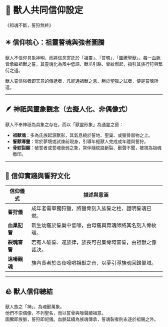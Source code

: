 # 🐾 獸人共同信仰設定
《祖魂不斷，誓狩無終》

## ✴️ 信仰核心：祖靈誓魂與強者圖騰
獸人不信仰具象神明，而將信念寄託於「祖靈」、「誓魂」、「圖騰聖獸」。每一血脈皆承繼祖獸之誓，其靈魂化為風中低語、獸爪引路、骨紋燃起，指引其族行狩與繁衍之道。

獸人誓信強者即天意的傳遞者，凡能通祖獸之息、勝於聖獵之試者，便是誓魂所選。

---

## 🪶 神祇與靈象觀念（去擬人化、非偶像式）
獸人不奉神祇為具象之存在，而以「獸靈形象」為通靈之窗：

- **祖獸魂**：多為氏族起源獸影，其氣息繞於誓地、聖巢、或獵骨器物之上。
- **誓獸導靈**：常於夢境或試煉前現身，引導年輕獸人完成成年禮與誓狩。
- **骨紋裂願**：破誓者或誓魂衰弱之象，常伴隨紋路斷裂、獸聲不聞，被視為祖魂撤印。

---

## 🐺 信仰實踐與誓狩文化

| 信仰儀式      | 描述與意涵 |
|-------------|------------|
| **誓狩儀**    | 成年者需單獨狩獵，將獵骨刻入族誓之柱，證明誓魂已燃。 |
| **血巢記誓**  | 新生幼裔於誓巢中低嚎，由母裔與育魂師將其名刻入骨紋環。 |
| **裂魂審誓**  | 若有人破誓、違族律，族長可召集骨環審誓，由祖獸之像裁決。 |
| **遠嚎觀魂**  | 族內長者於高夜嚎唱祖獸之音，以夢引導族魂回歸巢域。 |

---

## 🪨 獸人信仰總結
獸人族之「神」，為魂獸萬象。  
他們不崇偶像，不列聖名，而以誓骨與嚎聲續祖意。  
圖騰即族脈，誓狩即祀儀。血脈延續為族魂傳承，誓魂裂者則永逐於祖聲之外。
